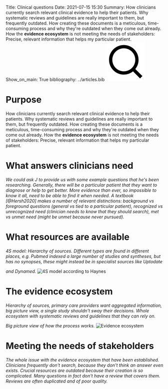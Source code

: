 Title: Clinical questions
Date: 2021-07-15 15:30
Summary: How clinicians currently search relevant clinical evidence to help their patients. Why systematic reviews and guidelines are really important to them, but frequently outdated. How creating these documents is a meticulous, time-consuming process and why they're outdated when they come out already. How the **evidence ecosystem** is not meeting the needs of stakeholders: Precise, relevant information that helps my particular patient.
Show_on_main: True
bibliography: ../articles.bib
<img alt="Search icon" src="/images/search-line.png" style="max-width:25%">

# Purpose
How clinicians currently search relevant clinical evidence to help their patients. Why systematic reviews and guidelines are really important to them, but frequently outdated. How creating these documents is a meticulous, time-consuming process and why they're outdated when they come out already. How the **evidence ecosystem** is not meeting the needs of stakeholders: Precise, relevant information that helps my particular patient.

# What answers clinicians need

_We could ask J to provide us with some example questions that he's been researching. Generally, there will be a particular patient that they want to diagnose or help to get better. More evidence than ever, so impossible to know it all, need to be able to find it when needed. A textbook [@Hersh2020] makes a number of relevant distinctions: background vs foreground questions (general vs tied to a particular patient), recognized vs unrecognized need (clinician needs to know that they should search), met vs unmet need (might be unmet because never pursued)._


# What resources are available

_4S model: Hierarchy of sources. Different types are found in different places, e.g. Pubmed indexed a large number of studies and syntheses, but has no synopses, these might instead be in specialist sources like Uptodate and Dynamed._
<img alt="4S model according to Haynes" src="https://ebm.bmj.com/content/ebmed/6/2/36/F1.medium.gif" style="padding-top:1em">

# The evidence ecosystem
_Hierarchy of sources, primary care providers want aggregated information, big picture view, a single study shouldn't sway their decisions. Whole ecosystem with systematic reviews and guidelines that they can rely on. Big picture view of how the process works._
<img alt="Evidence ecosystem" src="http://newwindow.no/magicproject/wp-content/uploads/2016/03/evidence-ecosystem.png" style="padding-top:1em">

# Meeting the needs of stakeholders

_The whole issue with the evidence ecosystem that have been established. Clinicians frequently don't search, because they don't think an answer even exists. Crucial resources are outdated because their creation is so complicated. Many questions in fact don't have a review that covers them. Reviews are often duplicated and of poor quality._
